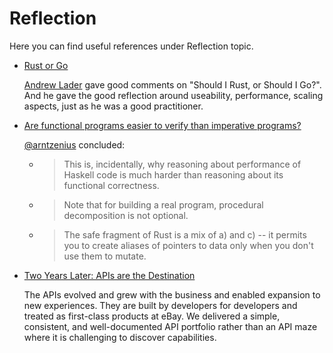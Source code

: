 # Reflection

Here you can find useful references under Reflection topic.

- [Rust or Go](https://codeburst.io/should-i-rust-or-should-i-go-59a298e00ea9) 

  [Andrew Lader](https://codeburst.io/@andrew.lader?source=post_header_lockup) gave good comments on "Should I Rust, or Should I Go?". And he gave the good reflection around useability, performance, scaling aspects, just as he was a good practitioner.

- [Are functional programs easier to verify than imperative programs?](http://semantic-domain.blogspot.co.uk/2018/04/are-functional-programs-easier-to.html)

  [@arntzenius](https://twitter.com/arntzenius) concluded:

  - > This is, incidentally, why reasoning about performance of Haskell code is much harder than reasoning about its functional correctness.

  - > Note that for building a real program, procedural decomposition is not optional.

  - > The safe fragment of Rust is a mix of a) and c) -- it permits you to create aliases of pointers to data only when you don't use them to mutate.

- [Two Years Later: APIs are the Destination](https://www.ebayinc.com/stories/blogs/tech/two-years-later-apis-are-destination/)

  The APIs evolved and grew with the business and enabled expansion to new experiences. They are built by developers for developers and treated as first-class products at eBay. We delivered a simple, consistent, and well-documented API portfolio rather than an API maze where it is challenging to discover capabilities.